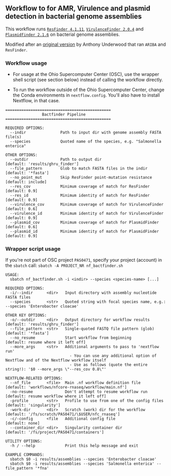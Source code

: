 ## Workflow to for AMR, Virulence and plasmid detection in bacterial genome assemblies

This workflow runs [`ResFinder 4.1.11`](https://bitbucket.org/genomicepidemiology/resfinder),
[`VirulenceFinder 2.0.4`](https://bitbucket.org/genomicepidemiology/virulencefinder) and
[`Plasmidfinder 2.1.6`](https://bitbucket.org/genomicepidemiology/plasmidfinder)
on bacterial genome assemblies.

Modified after an [original version](https://gitlab.com/cgps/ghru/pipelines/amr_prediction.git)
by Anthony Underwood that ran `ARIBA` and `ResFinder`.

### Workflow usage

- For usage at the Ohio Supercomputer Center (OSC),
  use the wrapper shell script (see section below) instead of calling the workflow
  directly.

- To run the workflow outside of the Ohio Supercomputer Center,
  change the Conda environments in `nextflow.config`.
  You'll also have to install Nextflow, in that case.

```
==============================================
                Bactfinder Pipeline
==============================================

REQUIRED OPTIONS:
  --indir               Path to input dir with genome assembly FASTA file(s)
  --species             Quoted name of the species, e.g. "Salmonella enterica"

OTHER OPTIONS:
  --outdir              Path to output dir                              [default: 'results/ghru_finder']
  --file_pattern        Glob to match FASTA files in the indir          [default: '*fasta']
  --no_point_mut        Skip ResFinder point-mutation resistance        [default: include]
  --res_cov             Minimum coverage of match for ResFinder         [default: 0.9]
  --res_id              Minimum identity of match for ResFinder         [default: 0.9]
  --virulence_cov       Minimum coverage of match for VirulenceFinder   [default: 0.6]
  --virulence_id        Minimum identity of match for VirulenceFinder   [default: 0.9]
  --plasmid_cov         Minimum coverage of match for PlasmidFinder     [default: 0.6]
  --plasmid_id          Minimum identity of match for PlasmidFinder     [default: 0.9]
```

### Wrapper script usage

If you're not part of OSC project `PAS0471`,
specify your project (account) in the `sbatch` call:
`sbatch -A PROJECT_NR nf_bactfinder.sh`

```
USAGE:
  sbatch nf_bactfinder.sh -i <indir> --species <species-name> [...]

REQUIRED OPTIONS:
  -i/--indir      <dir>   Input directory with assembly nucleotide FASTA files
  --species       <str>   Quoted string with focal species name, e.g.: --species 'Enterobacter cloacae'

OTHER KEY OPTIONS:
  -o/--outdir     <dir>   Output directory for workflow results       [default: 'results/ghru_finder']
  --file_pattern  <str>   Single-quoted FASTQ file pattern (glob)     [default: '*fasta']
  --no_resume             Start workflow from beginning               [default: resume where it left off]
  --more_args     <str>   Additional arguments to pass to 'nextflow run'
                            - You can use any additional option of Nextflow and of the Nextflow workflow itself
                            - Use as follows (quote the entire string!): '$0 --more_args \"--res_cov 0.8\"'

NEXTFLOW-RELATED OPTIONS:
  --nf_file       <file>  Main .nf workflow definition file           [default: 'workflows/nfcore-rnaseq/workflow/main.nf']
  -no-resume              Don't attempt to resume workflow run        [default: resume workflow where it left off]
  -profile        <str>   Profile to use from one of the config files [default: 'singularity']
  -work-dir       <dir>   Scratch (work) dir for the workflow         [default: '/fs/scratch/PAS0471/\$USER/nfc_rnaseq']
  -c/-config      <file   Additional config file                      [default: none]
  --container_dir <dir>   Singularity container dir                   [default: '/fs/project/PAS0471/containers']

UTILITY OPTIONS:
  -h / --help             Print this help message and exit

EXAMPLE COMMANDS:
  sbatch $0 -i results/assemblies --species 'Enterobacter cloacae'
  sbatch $0 -i results/assemblies --species 'Salmonella enterica' --file_pattern '*fna'
```